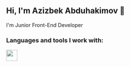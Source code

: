 ## Hi, I'm Azizbek Abduhakimov 👋
I'm Junior Front-End Developer


### Languages and tools I work with:

<code><img src="https://static.vecteezy.com/system/resources/previews/013/313/458/non_2x/html-icon-3d-rendering-illustration-vector.jpg" width="30px"/></code>
<!--
**byfuzayliy/byfuzayliy** is a ✨ _special_ ✨ repository because its `README.md` (this file) appears on your GitHub profile.

Here are some ideas to get you started:

- 🔭 I’m currently working on ...
- 🌱 I’m currently learning ...
- 👯 I’m looking to collaborate on ...
- 🤔 I’m looking for help with ...
- 💬 Ask me about ...
- 📫 How to reach me: ...
- 😄 Pronouns: ...
- ⚡ Fun fact: ...
-->
